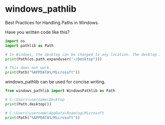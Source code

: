 # windows_pathlib

Best Practices for Handling Paths in Windows.

Have you written code like this?

```python
import os
import pathlib as Path

# In Windows, the desktop can be changed to any location. The desktop is not necessarily located in the home directory.
print(Path(os.path.expanduser("~/Desktop")))

# This does not work.
print(Path("%APPDATA%/Microsoft"))

```

windows_pathlib can be used for concise writing.

```python
from windows_pathlib import WindowsPathlib as Path

# C:\Users\username\Desktop
print(Path.desktop())

# C:\Users\username\AppData\Roaming\Microsoft
print(Path("%APPDATA%/Microsoft"))
```
